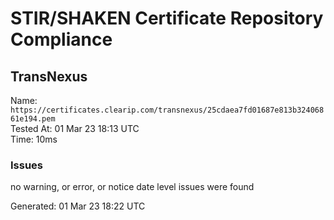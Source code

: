 # STIR/SHAKEN Certificate Repository Compliance

## TransNexus

Name: `https://certificates.clearip.com/transnexus/25cdaea7fd01687e813b32406861e194.pem`\
Tested At: 01 Mar 23 18:13 UTC\
Time: 10ms

### Issues

no warning, or error, or notice date level issues were found

Generated: 01 Mar 23 18:22 UTC